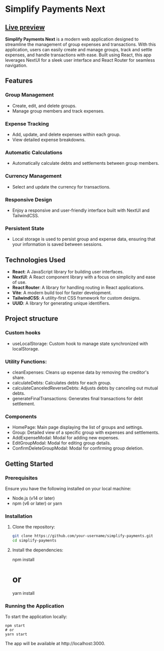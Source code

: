 # Simplify Payments Next

## [Live preview](https://simplify-payments.netlify.app/)

**Simplify Payments Next** is a modern web application designed to streamline the management of group expenses and transactions. With this application, users can easily create and manage groups, track and settle expenses, and handle transactions with ease. Built using React, this app leverages NextUI for a sleek user interface and React Router for seamless navigation.

## Features

### Group Management
- Create, edit, and delete groups.
- Manage group members and track expenses.

### Expense Tracking
- Add, update, and delete expenses within each group.
- View detailed expense breakdowns.

### Automatic Calculations
- Automatically calculate debts and settlements between group members.

### Currency Management
- Select and update the currency for transactions.

### Responsive Design
- Enjoy a responsive and user-friendly interface built with NextUI and TailwindCSS.

### Persistent State
- Local storage is used to persist group and expense data, ensuring that your information is saved between sessions.


## Technologies Used

- **React**: A JavaScript library for building user interfaces.
- **NextUI**: A React component library with a focus on simplicity and ease of use.
- **React Router**: A library for handling routing in React applications.
- **Vite**: A modern build tool for faster development.
- **TailwindCSS**: A utility-first CSS framework for custom designs.
- **UUID**: A library for generating unique identifiers.

## Project structure

### Custom hooks

- useLocalStorage: Custom hook to manage state synchronized with localStorage.

### Utility Functions:

- cleanExpenses: Cleans up expense data by removing the creditor's share.
- calculateDebts: Calculates debts for each group.
- calculateCanceledReverseDebts: Adjusts debts by canceling out mutual debts.
- generateFinalTransactions: Generates final transactions for debt settlement.

### Components

- HomePage: Main page displaying the list of groups and settings.
- Group: Detailed view of a specific group with expenses and settlements.
- AddExpenseModal: Modal for adding new expenses.
- EditGroupModal: Modal for editing group details.
- ConfirmDeleteGroupModal: Modal for confirming group deletion.

## Getting Started

### Prerequisites

Ensure you have the following installed on your local machine:

- Node.js (v14 or later)
- npm (v6 or later) or yarn

### Installation

1. Clone the repository:

   ```sh
   git clone https://github.com/your-username/simplify-payments.git
   cd simplify-payments

   ```

2. Install the dependencies:

   npm install

   # or

   yarn install

### Running the Application

To start the application locally:

    npm start
    # or
    yarn start

The app will be available at http://localhost:3000.
